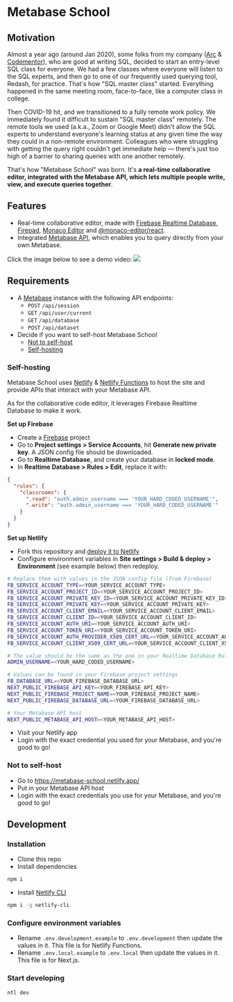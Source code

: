 # Metabase School

## Motivation

Almost a year ago (around Jan 2020), some folks from my company ([Arc](https://arc.dev) & [Codementor](https://www.codementor.io/)), who are good at writing SQL, decided to start an entry-level SQL class for everyone. We had a few classes where everyone will listen to the SQL experts, and then go to one of our frequently used querying tool, Redash, for practice. That's how "SQL master class" started. Everything happened in the same meeting room, face-to-face, like a computer class in college.

Then COVID-19 hit, and we transitioned to a fully remote work policy. We immediately found it difficult to sustain "SQL master class" remotely. The remote tools we used (a.k.a., Zoom or Google Meet) didn't allow the SQL experts to understand everyone's learning status at any given time the way they could in a non-remote environment. Colleagues who were struggling with getting the query right couldn't get immediate help — there's just too high of a barrier to sharing queries with one another remotely.

That's how "Metabase School" was born. It's **a real-time collaborative editor, integrated with the Metabase API, which lets multiple people write, view, and execute queries together**.


## Features

- Real-time collaborative editor, made with [Firebase Realtime Database](https://firebase.google.com/docs/database), [Firepad](https://github.com/FirebaseExtended/firepad), [Monaco Editor](https://microsoft.github.io/monaco-editor/) and [@monaco-editor/react](https://github.com/suren-atoyan/monaco-react).
- Integrated [Metabase API](https://www.metabase.com/docs/latest/api-documentation.html), which enables you to query directly from your own Metabase.

Click the image below to see a demo video: [![](https://user-images.githubusercontent.com/12913401/114265344-dc44e400-9a22-11eb-9171-a9e01fcdfdac.png)](https://user-images.githubusercontent.com/12913401/114265050-304ec900-9a21-11eb-9d6c-0e04d6f9f553.mp4)

## Requirements

- A [Metabase](https://www.metabase.com/) instance with the following API endpoints:
  - `POST` `/api/session`
  - `GET` `/api/user/current`
  - `GET` `/api/database`
  - `POST` `/api/dataset`
- Decide if you want to self-host Metabase School
  - [Not to self-host](#Not-to-self-host)
  - [Self-hosting](#Self-hosting)

### Self-hosting

Metabase School uses [Netlify](https://www.netlify.com/) & [Netlify Functions](https://www.netlify.com/products/functions/) to host the site and provide APIs that interact with your Metabase API.

As for the collaborative code editor, it leverages Firebase Realtime Database to make it work.


**Set up Firebase**

- Create a [Firebase](https://console.firebase.google.com/) project
- Go to **Project settings > Service Accounts**, hit **Generate new private key**. A JSON config file should be downloaded.
- Go to **Realtime Database**, and create your database in **locked mode**.
- In **Realtime Database > Rules > Edit**, replace it with:
```json
{
  "rules": {
    "classrooms": {
      ".read": "auth.admin_username === 'YOUR_HARD_CODED_USERNAME'",
      ".write": "auth.admin_username === 'YOUR_HARD_CODED_USERNAME'"
    }
  }
}
```

**Set up Netlify**

- Fork this repository and [deploy it to Netlify](https://www.netlify.com/blog/2016/09/29/a-step-by-step-guide-deploying-on-netlify/)
- Configure environment variables in **Site settings > Build & deploy > Environment** (see example below) then redeploy.
```sh
# Replace them with values in the JSON config file (from Firebase)
FB_SERVICE_ACCOUNT_TYPE=<YOUR_SERVICE_ACCOUNT_TYPE>
FB_SERVICE_ACCOUNT_PROJECT_ID=<YOUR_SERVICE_ACCOUNT_PROJECT_ID>
FB_SERVICE_ACCOUNT_PRIVATE_KEY_ID=<YOUR_SERVICE_ACCOUNT_PRIVATE_KEY_ID>
FB_SERVICE_ACCOUNT_PRIVATE_KEY=<YOUR_SERVICE_ACCOUNT_PRIVATE_KEY>
FB_SERVICE_ACCOUNT_CLIENT_EMAIL=<YOUR_SERVICE_ACCOUNT_CLIENT_EMAIL>
FB_SERVICE_ACCOUNT_CLIENT_ID=<YOUR_SERVICE_ACCOUNT_CLIENT_ID>
FB_SERVICE_ACCOUNT_AUTH_URI=<YOUR_SERVICE_ACCOUNT_AUTH_URI>
FB_SERVICE_ACCOUNT_TOKEN_URI=<YOUR_SERVICE_ACCOUNT_TOKEN_URI>
FB_SERVICE_ACCOUNT_AUTH_PROVIDER_X509_CERT_URL=<YOUR_SERVICE_ACCOUNT_AUTH_PROVIDER_X509_CERT_URL>
FB_SERVICE_ACCOUNT_CLIENT_X509_CERT_URL=<YOUR_SERVICE_ACCOUNT_CLIENT_X509_CERT_URL>

# The value should be the same as the one in your Realtime Database Rules
ADMIN_USERNAME=<YOUR_HARD_CODED_USERNAME>

# Values can be found in your Firebase project settings
FB_DATABASE_URL=<YOUR_FIREBASE_DATABASE_URL>
NEXT_PUBLIC_FIREBASE_API_KEY=<YOUR_FIREBASE_API_KEY>
NEXT_PUBLIC_FIREBASE_PROJECT_NAME=<YOUR_FIREBASE_PROJECT_NAME>
NEXT_PUBLIC_FIREBASE_DATABASE_URL=<YOUR_FIREBASE_DATABASE_URL>

# Your Metabase API host
NEXT_PUBLIC_METABASE_API_HOST=<YOUR_METABASE_API_HOST>
```
- Visit your Netlify app
- Login with the exact credential you used for your Metabase, and you're good to go!

### Not to self-host

- Go to https://metabase-school.netlify.app/
- Put in your Metabase API host
- Login with the exact credentials you use for your Metabase, and you're good to go!


## Development

### Installation
- Clone this repo
- Install dependencies
```sh
npm i
```
- Install [Netlify CLI](https://cli.netlify.com/)
```sh
npm i -g netlify-cli
```

### Configure environment variables
- Rename `.env.development.example` to `.env.development` then update the values in it. This file is for Netlify Functions.
- Rename `.env.local.example` to `.env.local` then update the values in it. This file is for Next.js.

### Start developing

```sh
ntl dev
```
